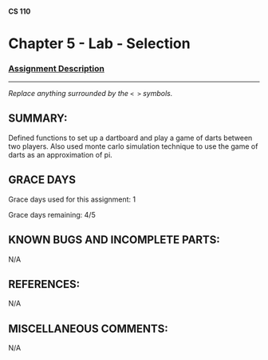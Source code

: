 #### CS 110
# Chapter 5 - Lab - Selection

### [Assignment Description](https://docs.google.com/document/d/1QfPsRfo1kZoQw4p0DhjxZskNfE0eLAV6Z6SgPSleDM4/edit?usp=sharing)

***

_Replace anything surrounded by the `< >` symbols._

## SUMMARY:
 Defined functions to set up a dartboard and play a game of darts between two players. Also used monte carlo simulation technique to use the game of darts as an approximation of pi.

## GRACE DAYS
Grace days used for this assignment: 1

Grace days remaining: 4/5

## KNOWN BUGS AND INCOMPLETE PARTS:
 N/A

## REFERENCES:
 N/A

## MISCELLANEOUS COMMENTS:
 N/A
